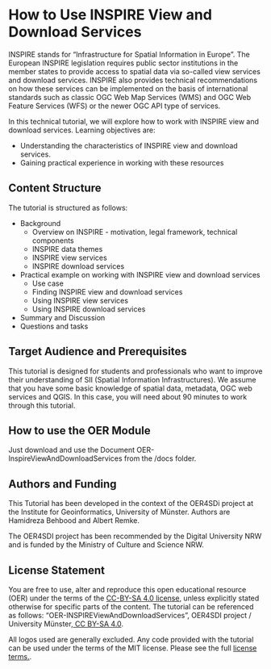 # How to Use INSPIRE View and Download Services

INSPIRE stands for “Infrastructure for Spatial Information in Europe”. The European INSPIRE legislation requires public sector institutions in the member states to provide access to spatial data via so-called view services and download services. INSPIRE also provides technical recommendations on how these services can be implemented on the basis of international standards such as classic OGC Web Map Services (WMS) and OGC Web Feature Services (WFS) or the newer OGC API type of services. 


In this technical tutorial, we will explore how to work with INSPIRE view and download services. Learning objectives are:

-	Understanding the characteristics of INSPIRE view and download services.
-   Gaining practical experience in working with these resources

## Content Structure

The tutorial is structured as follows: 

-	Background
    - Overview on INSPIRE - motivation, legal framework, technical components
    - INSPIRE data themes 
    - INSPIRE view services
    - INSPIRE download services
-	Practical example on working with INSPIRE view and download services
    - Use case
    - Finding INSPIRE view and download services
    - Using INSPIRE view services
    - Using INSPIRE download services
-	Summary and Discussion   
- Questions and tasks


## Target Audience and Prerequisites

This tutorial is designed for students and professionals who want to improve their understanding of SII (Spatial Information Infrastructures). We assume that you have some basic knowledge of spatial data, metadata, OGC web services and QGIS. In this case, you will need about 90 minutes to work through this tutorial.


## How to use the OER Module

Just download and use the Document OER-InspireViewAndDownloadServices from the /docs folder. 

## Authors and Funding

This Tutorial has been developed in the context of the OER4SDi project at the Institute for Geoinformatics, University of Münster. Authors are Hamidreza Behbood and Albert Remke.

The OER4SDI project has been recommended by the Digital University NRW and is funded by the Ministry of Culture and Science NRW.

## License Statement

You are free to use, alter and reproduce this open educational resource (OER) under the terms of the [CC-BY-SA 4.0 license](https://creativecommons.org/licenses/by-sa/4.0/legalcode), unless explicitly stated otherwise for specific parts of the content. The tutorial can be referenced as follows: “OER-INSPIREViewAndDownloadServices”, OER4SDI project / University Münster,[ CC BY-SA 4.0](https://creativecommons.org/licenses/by-sa/4.0/legalcode.en).

All logos used are generally excluded. Any code provided with the tutorial can be used under the terms of the MIT license. Please see the full [license terms.](/LICENSE.md). 



